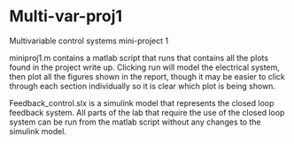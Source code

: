 # Multi-var-proj1
Multivariable control systems mini-project 1

miniproj1.m contains a matlab script that runs that contains all the plots found in the project write up. Clicking run will model the electrical system, then plot all the figures shown in the report, though it may be easier to click through each section individually so it is clear which plot is being shown.

Feedback_control.slx is a simulink model that represents the closed loop feedback system. All parts of the lab that require the use of the closed loop system can be run from the matlab script without any changes to the simulink model.
